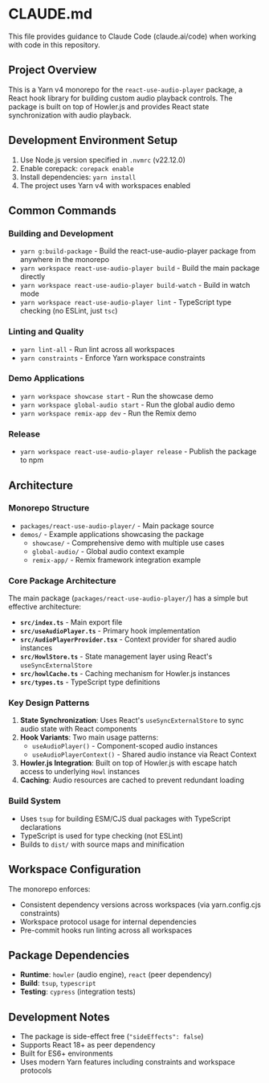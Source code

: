 # CLAUDE.md

This file provides guidance to Claude Code (claude.ai/code) when working with code in this repository.

## Project Overview

This is a Yarn v4 monorepo for the `react-use-audio-player` package, a React hook library for building custom audio playback controls. The package is built on top of Howler.js and provides React state synchronization with audio playback.

## Development Environment Setup

1. Use Node.js version specified in `.nvmrc` (v22.12.0)
2. Enable corepack: `corepack enable`
3. Install dependencies: `yarn install`
4. The project uses Yarn v4 with workspaces enabled

## Common Commands

### Building and Development
- `yarn g:build-package` - Build the react-use-audio-player package from anywhere in the monorepo
- `yarn workspace react-use-audio-player build` - Build the main package directly
- `yarn workspace react-use-audio-player build-watch` - Build in watch mode
- `yarn workspace react-use-audio-player lint` - TypeScript type checking (no ESLint, just `tsc`)

### Linting and Quality
- `yarn lint-all` - Run lint across all workspaces
- `yarn constraints` - Enforce Yarn workspace constraints

### Demo Applications
- `yarn workspace showcase start` - Run the showcase demo
- `yarn workspace global-audio start` - Run the global audio demo
- `yarn workspace remix-app dev` - Run the Remix demo

### Release
- `yarn workspace react-use-audio-player release` - Publish the package to npm

## Architecture

### Monorepo Structure
- `packages/react-use-audio-player/` - Main package source
- `demos/` - Example applications showcasing the package
  - `showcase/` - Comprehensive demo with multiple use cases
  - `global-audio/` - Global audio context example
  - `remix-app/` - Remix framework integration example

### Core Package Architecture

The main package (`packages/react-use-audio-player/`) has a simple but effective architecture:

- **`src/index.ts`** - Main export file
- **`src/useAudioPlayer.ts`** - Primary hook implementation
- **`src/AudioPlayerProvider.tsx`** - Context provider for shared audio instances
- **`src/HowlStore.ts`** - State management layer using React's `useSyncExternalStore`
- **`src/howlCache.ts`** - Caching mechanism for Howler.js instances
- **`src/types.ts`** - TypeScript type definitions

### Key Design Patterns

1. **State Synchronization**: Uses React's `useSyncExternalStore` to sync audio state with React components
2. **Hook Variants**: Two main usage patterns:
   - `useAudioPlayer()` - Component-scoped audio instances
   - `useAudioPlayerContext()` - Shared audio instance via React Context
3. **Howler.js Integration**: Built on top of Howler.js with escape hatch access to underlying `Howl` instances
4. **Caching**: Audio resources are cached to prevent redundant loading

### Build System

- Uses `tsup` for building ESM/CJS dual packages with TypeScript declarations
- TypeScript is used for type checking (not ESLint)
- Builds to `dist/` with source maps and minification

## Workspace Configuration

The monorepo enforces:
- Consistent dependency versions across workspaces (via yarn.config.cjs constraints)
- Workspace protocol usage for internal dependencies
- Pre-commit hooks run linting across all workspaces

## Package Dependencies

- **Runtime**: `howler` (audio engine), `react` (peer dependency)
- **Build**: `tsup`, `typescript`
- **Testing**: `cypress` (integration tests)

## Development Notes

- The package is side-effect free (`"sideEffects": false`)
- Supports React 18+ as peer dependency
- Built for ES6+ environments
- Uses modern Yarn features including constraints and workspace protocols
